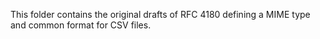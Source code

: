 This folder contains the original drafts of RFC 4180 defining a MIME type
and common format for CSV files.